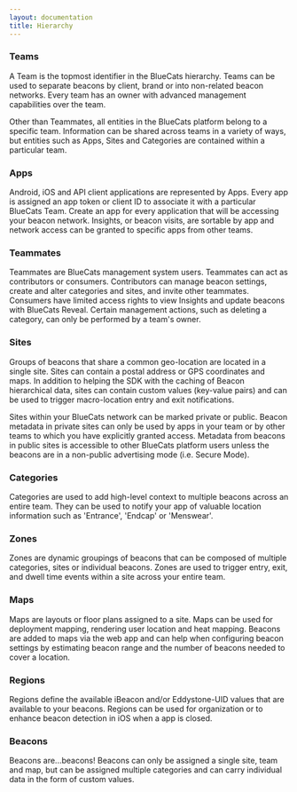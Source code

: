 ```yaml
---
layout: documentation
title: Hierarchy
---
```


### Teams
A Team is the topmost identifier in the BlueCats hierarchy. Teams can be used to separate beacons by client, brand or into non-related beacon networks. Every team has an owner with advanced management capabilities over the team.

Other than Teammates, all entities in the BlueCats platform belong to a specific team. Information can be shared across teams in a variety of ways, but entities such as Apps, Sites and Categories are contained within a particular team.

### Apps
Android, iOS and API client applications are represented by Apps. Every app is assigned an app token or client ID to associate it with a particular BlueCats Team. Create an app for every application that will be accessing your beacon network. Insights, or beacon visits, are sortable by app and network access can be granted to specific apps from other teams.

### Teammates
Teammates are BlueCats management system users. Teammates can act as contributors or consumers. Contributors can manage beacon settings, create and alter categories and sites, and invite other teammates. Consumers have limited access rights to view Insights and update beacons with BlueCats Reveal. Certain management actions, such as deleting a category, can only be performed by a team's owner.

### Sites
Groups of beacons that share a common geo-location are located in a single site. Sites can contain a postal address or GPS coordinates and maps. In addition to helping the SDK with the caching of Beacon hierarchical data, sites can contain custom values (key-value pairs) and can be used to trigger macro-location entry and exit notifications.

Sites within your BlueCats network can be marked private or public. Beacon metadata in private sites can only be used by apps in your team or by other teams to which you have explicitly granted access. Metadata from beacons in public sites is accessible to other BlueCats platform users unless the beacons are in a non-public advertising mode (i.e. Secure Mode).

### Categories
Categories are used to add high-level context to multiple beacons across an entire team. They can be used to notify your app of valuable location information such as 'Entrance', 'Endcap' or 'Menswear'.

### Zones
Zones are dynamic groupings of beacons that can be composed of multiple categories, sites or individual beacons. Zones are used to trigger entry, exit, and dwell time events within a site across your entire team.

### Maps
Maps are layouts or floor plans assigned to a site. Maps can be used for deployment mapping, rendering user location and heat mapping. Beacons are added to maps via the web app and can help when configuring beacon settings by estimating beacon range and the number of beacons needed to cover a location.

### Regions
Regions define the available iBeacon and/or Eddystone-UID values that are available to your beacons. Regions can be used for organization or to enhance beacon detection in iOS when a app is closed.

### Beacons
Beacons are...beacons! Beacons can only be assigned a single site, team and map, but can be assigned multiple categories and can carry individual data in the form of custom values.
